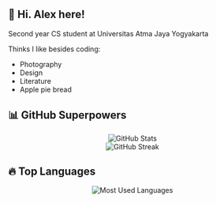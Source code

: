## 👋 Hi. Alex here!

<p>Second year CS student at Universitas Atma Jaya Yogyakarta</p>
<p>Thinks I like besides coding:</p>
<ul>
  <li>Photography</li>
  <li>Design</li>
  <li>Literature</li>
  <li>Apple pie bread</li>
</ul>

## 📊 GitHub Superpowers

<p align="center">
  <img src="https://github-readme-stats.vercel.app/api?username=alexisngaing&show_icons=true&count_private=true&theme=tokyonight" alt="GitHub Stats">
  <br>
  <img src="https://streak-stats.demolab.com?user=alexisngaing&theme=tokyonight" alt="GitHub Streak">
</p>

## 🔥 Top Languages

<p align="center">
  <img src="https://github-readme-stats.vercel.app/api/top-langs/?username=alexisngaing&layout=compact&langs_count=10&theme=tokyonight" alt="Most Used Languages">
</p>
